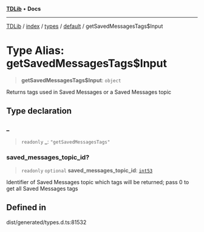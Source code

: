 [**TDLib**](../../../../../../README.md) • **Docs**

***

[TDLib](../../../../../../modules.md) / [index](../../../../../README.md) / [types](../../../README.md) / [default](../README.md) / getSavedMessagesTags$Input

# Type Alias: getSavedMessagesTags$Input

> **getSavedMessagesTags$Input**: `object`

Returns tags used in Saved Messages or a Saved Messages topic

## Type declaration

### \_

> `readonly` **\_**: `"getSavedMessagesTags"`

### saved\_messages\_topic\_id?

> `readonly` `optional` **saved\_messages\_topic\_id**: [`int53`](int53-1.md)

Identifier of Saved Messages topic which tags will be returned; pass 0 to get all Saved Messages tags

## Defined in

dist/generated/types.d.ts:81532
